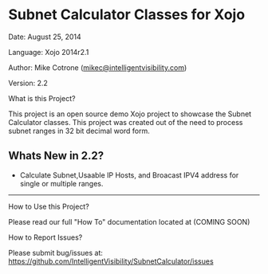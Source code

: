 Subnet Calculator Classes for Xojo
===================================


Date:           August 25, 2014

Language:       Xojo 2014r2.1

Author:         Mike Cotrone (mikec@intelligentvisibility.com)

Version:        2.2


What is this Project?

This project is an open source demo Xojo project to showcase the Subnet Calculator classes. This project was created out 
of the need to process subnet ranges in 32 bit decimal word form.
  
  
Whats New in 2.2?
-----------------
- Calculate Subnet,Usaable IP Hosts, and Broacast IPV4 address for single or multiple ranges.

------------------------


How to Use this Project?

Please read our full "How To" documentation located at (COMING SOON)



How to Report Issues?

Please submit bug/issues at:
https://github.com/IntelligentVisibility/SubnetCalculator/issues

